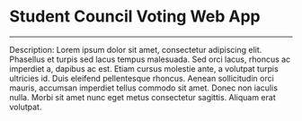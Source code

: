 # Student Council Voting Web App
---
Description: Lorem ipsum dolor sit amet, consectetur adipiscing elit. Phasellus et turpis sed lacus tempus malesuada. Sed orci lacus, rhoncus ac imperdiet a, dapibus ac est. Etiam cursus molestie ante, a volutpat turpis ultricies id. Duis eleifend pellentesque rhoncus. Aenean sollicitudin orci mauris, accumsan imperdiet tellus commodo sit amet. Donec non iaculis nulla. Morbi sit amet nunc eget metus consectetur sagittis. Aliquam erat volutpat.

